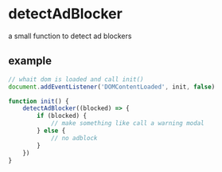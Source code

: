 # detectAdBlocker
a small function to detect ad blockers

## example 

```js
// whait dom is loaded and call init()
document.addEventListener('DOMContentLoaded', init, false)

function init() {
    detectAdBlocker((blocked) => {
        if (blocked) {
            // make something like call a warning modal
        } else {
            // no adblock 
        }
    })
}
```
